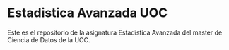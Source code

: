 # Estadistica Avanzada UOC
Este es el repositorio de la asignatura Estadística Avanzada del master de Ciencia de Datos de la UOC.
